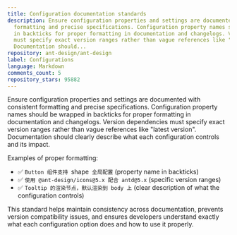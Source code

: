 ```yaml
---
title: Configuration documentation standards
description: Ensure configuration properties and settings are documented with consistent
  formatting and precise specifications. Configuration property names should be wrapped
  in backticks for proper formatting in documentation and changelogs. Version dependencies
  must specify exact version ranges rather than vague references like "latest version".
  Documentation should...
repository: ant-design/ant-design
label: Configurations
language: Markdown
comments_count: 5
repository_stars: 95882
---
```


Ensure configuration properties and settings are documented with consistent formatting and precise specifications. Configuration property names should be wrapped in backticks for proper formatting in documentation and changelogs. Version dependencies must specify exact version ranges rather than vague references like "latest version". Documentation should clearly describe what each configuration controls and its impact.

Examples of proper formatting:
- ✅ `Button 组件支持 `shape` 全局配置` (property name in backticks)
- ✅ `使用 @ant-design/icons@5.x 配合 antd@5.x` (specific version ranges)
- ✅ `Tooltip 的渲染节点，默认渲染到 body 上` (clear description of what the configuration controls)

This standard helps maintain consistency across documentation, prevents version compatibility issues, and ensures developers understand exactly what each configuration option does and how to use it properly.